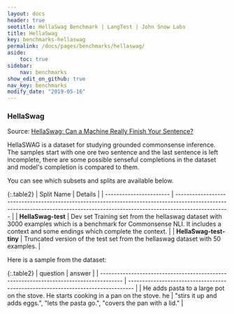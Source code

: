 ```yaml
---
layout: docs
header: true
seotitle: HellaSwag Benchmark | LangTest | John Snow Labs
title: HellaSwag
key: benchmarks-hellaswag
permalink: /docs/pages/benchmarks/hellaswag/
aside:
    toc: true
sidebar:
    nav: benchmarks
show_edit_on_github: true
nav_key: benchmarks
modify_date: "2019-05-16"
---
```


### HellaSwag
Source: [HellaSwag: Can a Machine Really Finish Your Sentence?](https://aclanthology.org/P19-1472/)

HellaSWAG is a dataset for studying grounded commonsense inference. The samples start with one ore two sentence and the last sentence is left incomplete, there are some possible senseful completions in the dataset and model's completion is compared to them.

You can see which subsets and splits are available below.

{:.table2}
| Split Name              | Details                                                                                                                                                                         |
| ----------------------- | ------------------------------------------------------------------------------------------------------------------------------------------------------------------------------- |
| **HellaSwag-test**      | Dev set Training set from the hellaswag dataset with 3000 examples which is a benchmark for Commonsense NLI. It includes a context and some endings which complete the context. |
| **HellaSwag-test-tiny** | Truncated version of the test set from the hellaswag dataset with 50 examples.                                                                                                  |

Here is a sample from the dataset:

{:.table2}
| question                                                                               | answer                                                                           |
| -------------------------------------------------------------------------------------- | -------------------------------------------------------------------------------- |
| He adds pasta to a large pot on the stove. He starts cooking in a pan on the stove. he | "stirs it up and adds eggs.", "lets the pasta go.", "covers the pan with a lid." |

